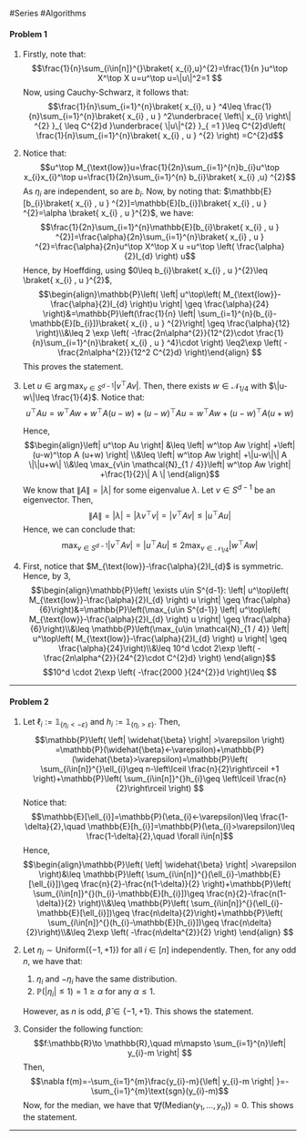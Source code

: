 #Series #Algorithms 

#### Problem 1
1. Firstly, note that: $$\frac{1}{n}\sum_{i\in[n]}^{}\braket{  x_{i},u}^{2}=\frac{1}{n }u^\top X^\top X u=u^\top u=\|u\|^2=1 $$Now, using Cauchy-Schwarz, it follows that:$$\frac{1}{n}\sum_{i=1}^{n}\braket{ x_{i}, u } ^4\leq \frac{1}{n}\sum_{i=1}^{n}\braket{ x_{i} , u } ^2\underbrace{ \left\| x_{i} \right\| ^{2} }_{ \leq C^{2}d }\underbrace{ \|u\|^{2} }_{ =1 }\leq C^{2}d\left( \frac{1}{n}\sum_{i=1}^{n}\braket{ x_{i} , u } ^{2} \right) =C^{2}d$$

2. Notice that:$$u^\top M_{\text{low}}u=\frac{1}{2n}\sum_{i=1}^{n}b_{i}u^\top x_{i}x_{i}^\top u=\frac{1}{2n}\sum_{i=1}^{n} b_{i}\braket{  x_{i} ,u} ^{2}$$ As $\eta_{i}$ are independent, so are $b_{i}$. Now, by noting that: $\mathbb{E}[b_{i}\braket{ x_{i} , u } ^{2}]=\mathbb{E}[b_{i}]\braket{ x_{i} , u } ^{2}=\alpha \braket{ x_{i} , u }^{2}$, we have: $$\frac{1}{2n}\sum_{i=1}^{n}\mathbb{E}[b_{i}\braket{ x_{i} , u } ^{2}]=\frac{\alpha}{2n}\sum_{i=1}^{n}\braket{ x_{i} , u } ^{2}=\frac{\alpha}{2n}u^\top X^\top X u =u^\top \left( \frac{\alpha}{2}I_{d} \right) u$$Hence, by Hoeffding, using $0\leq b_{i}\braket{ x_{i} , u }^{2}\leq \braket{ x_{i} , u }^{2}$, $$\begin{align}\mathbb{P}\left( \left| u^\top\left( M_{\text{low}}-\frac{\alpha}{2}I_{d} \right)u \right| \geq \frac{\alpha}{24} \right)&=\mathbb{P}\left(\frac{1}{n} \left|  \sum_{i=1}^{n}(b_{i}-\mathbb{E}[b_{i}])\braket{ x_{i} , u } ^{2}\right| \geq \frac{\alpha}{12} \right)\\&\leq 2 \exp \left( -\frac{2n\alpha^{2}}{12^{2}\cdot \frac{1}{n}\sum_{i=1}^{n}\braket{ x_{i} , u } ^4}\cdot \right) \leq2\exp \left( -\frac{2n\alpha^{2}}{12^2 C^{2}d} \right)\end{align} $$This proves the statement.
3. Let $u\in \arg\max_{v\in S^{d-1}}\left| v^\top Av \right|$. Then, there exists $w\in \mathcal{N}_{1 / 4}$ with $\|u-w\|\leq \frac{1}{4}$. Notice that: $$u^\top Au=w^\top Aw+w^\top A(u-w)+(u-w)^\top A u=w^\top Aw+(u-w)^\top A (u+w)$$
   
   Hence, $$\begin{align}\left| u^\top Au \right| &\leq \left| w^\top Aw \right| +\left| (u-w)^\top A (u+w) \right| \\&\leq \left| w^\top Aw \right| +\|u-w\|\| A \|\|u+w\|  \\&\leq \max_{v\in \mathcal{N}_{1 / 4}}\left| w^\top Aw \right| +\frac{1}{2}\| A \| \end{align}$$We know that $\left\| A \right\|=\left| \lambda\right|$ for some eigenvalue $\lambda$. Let $v\in S^{d-1}$ be an eigenvector. Then, $$\left\| A \right\| =\left| \lambda \right| =\left| \lambda v^\top v \right| =\left| v^\top  Av \right|\leq \left| u^\top Au \right|  $$Hence, we can conclude that: $$\max_{v\in S^{d-1}}\left| v^\top Av \right| =\left| u^\top Au \right| \leq 2\max_{v\in \mathcal{N}_{1 / 4}}\left| w^\top Aw \right| $$
   
4. First, notice that $M_{\text{low}}-\frac{\alpha}{2}I_{d}$ is symmetric. Hence, by 3, $$\begin{align}\mathbb{P}\left( \exists u\in S^{d-1}: \left| u^\top\left( M_{\text{low}}-\frac{\alpha}{2}I_{d} \right) u \right| \geq \frac{\alpha}{6}\right)&=\mathbb{P}\left(\max_{u\in S^{d-1}} \left| u^\top\left( M_{\text{low}}-\frac{\alpha}{2}I_{d} \right) u \right| \geq \frac{\alpha}{6}\right)\\&\leq \mathbb{P}\left(\max_{u\in \mathcal{N}_{1 / 4}} \left| u^\top\left( M_{\text{low}}-\frac{\alpha}{2}I_{d} \right) u \right| \geq \frac{\alpha}{24}\right)\\&\leq 10^d  \cdot 2\exp \left( -\frac{2n\alpha^{2}}{24^{2}\cdot C^{2}d} \right) \end{align}$$$$10^d  \cdot 2\exp \left( -\frac{2000 }{24^{2}}d \right)\leq $$

---
#### Problem 2
1. Let $\ell_{i}:=\mathbb{1}_{\{ \eta_{i}<-\varepsilon \}}$ and $h_{i}:=\mathbb{1}_{\{ \eta_{i}>\varepsilon \}}$. Then, $$\mathbb{P}\left( \left| \widehat{\beta} \right| >\varepsilon \right) =\mathbb{P}(\widehat{\beta}<-\varepsilon)+\mathbb{P}(\widehat{\beta}>\varepsilon)=\mathbb{P}\left( \sum_{i\in[n]}^{}\ell_{i}\geq n-\left\lceil \frac{n}{2}\right\rceil +1  \right)+\mathbb{P}\left( \sum_{i\in[n]}^{}h_{i}\geq \left\lceil \frac{n}{2}\right\rceil  \right) $$Notice that: $$\mathbb{E}[\ell_{i}]=\mathbb{P}(\eta_{i}<-\varepsilon)\leq \frac{1-\delta}{2},\quad \mathbb{E}[h_{i}]=\mathbb{P}(\eta_{i}>\varepsilon)\leq \frac{1-\delta}{2},\quad \forall i\in[n]$$Hence, $$\begin{align}\mathbb{P}\left( \left| \widehat{\beta} \right| >\varepsilon \right)&\leq \mathbb{P}\left( \sum_{i\in[n]}^{}(\ell_{i}-\mathbb{E}[\ell_{i}])\geq \frac{n}{2}-\frac{n(1-\delta)}{2} \right)+\mathbb{P}\left( \sum_{i\in[n]}^{}(h_{i}-\mathbb{E}[h_{i}])\geq \frac{n}{2}-\frac{n(1-\delta)}{2} \right)\\&\leq \mathbb{P}\left( \sum_{i\in[n]}^{}(\ell_{i}-\mathbb{E}[\ell_{i}])\geq \frac{n\delta}{2}\right)+\mathbb{P}\left( \sum_{i\in[n]}^{}(h_{i}-\mathbb{E}[h_{i}])\geq \frac{n\delta}{2}\right)\\&\leq 2\exp \left( -\frac{n\delta^{2}}{2} \right) \end{align} $$
2. Let $\eta_{i}\sim \text{Uniform}(\{ -1,+1 \})$ for all $i\in[n]$ independently. Then, for any odd $n$, we have that:
	1. $\eta_{i}$ and $-\eta_{i}$ have the same distribution.
	2. $\mathbb{P}(\left| \eta_{i} \right|\leq 1)=1\geq \alpha$ for any $\alpha\leq 1$. 
	
	However, as $n$ is odd, $\widehat{\beta}\in \{ -1,+1 \}$. This shows the statement.
3. Consider the following function: $$f:\mathbb{R}\to \mathbb{R},\quad m\mapsto \sum_{i=1}^{n}\left| y_{i}-m \right| $$Then, $$\nabla f(m)=-\sum_{i=1}^{m}\frac{y_{i}-m}{\left| y_{i}-m \right| }=-\sum_{i=1}^{m}\text{sgn}(y_{i}-m)$$Now, for the median, we have that $\nabla f(\text{Median}(y_{1},\dots,y_{n}))=0$. This shows the statement. 

---
